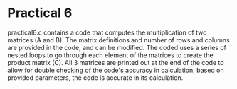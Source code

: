 ﻿# Practical 6

practical6.c contains a code that computes the multiplication of two matrices (A and B). The matrix definitions and number of rows and columns are provided in the code, and can be modified. The coded uses a series of nested loops to go through each element of the matrices to create the product matrix (C). All 3 matrices are printed out at the end of the code to allow for double checking of the code's accuracy in calculation; based on provided parameters, the code is accurate in its calculation.
